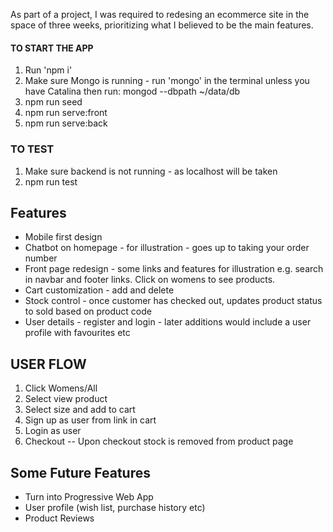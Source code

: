 As part of a project, I was required to redesing an ecommerce site in the space of three weeks, prioritizing what I believed to be the main features. 

#### TO START THE APP

1. Run 'npm i'
2. Make sure Mongo is running - run 'mongo' in the terminal unless you have Catalina then run: mongod --dbpath ~/data/db
3. npm run seed
4. npm run serve:front
5. npm run serve:back

### TO TEST
1. Make sure backend is not running - as localhost will be taken
2. npm run test

## Features

- Mobile first design
- Chatbot on homepage - for illustration - goes up to taking your order number
- Front page redesign - some links and features for illustration e.g. search in navbar and footer links. Click on womens to see products.
- Cart customization - add and delete
- Stock control - once customer has checked out, updates product status to sold based on product code
- User details - register and login - later additions would include a user profile with favourites etc

## USER FLOW

1. Click Womens/All
2. Select view product
3. Select size and add to cart
4. Sign up as user from link in cart
5. Login as user
6. Checkout -- Upon checkout stock is removed from product page

## Some Future Features 

- Turn into Progressive Web App 
- User profile (wish list, purchase history etc)
- Product Reviews 
